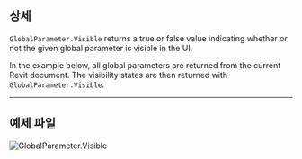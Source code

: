 ## 상세
`GlobalParameter.Visible` returns a true or false value indicating whether or not the given global parameter is visible in the UI.

In the example below, all global parameters are returned from the current Revit document. The visibility states are then returned with `GlobalParameter.Visible`.
___
## 예제 파일

![GlobalParameter.Visible](./Revit.Elements.GlobalParameter.Visible_img.jpg)
